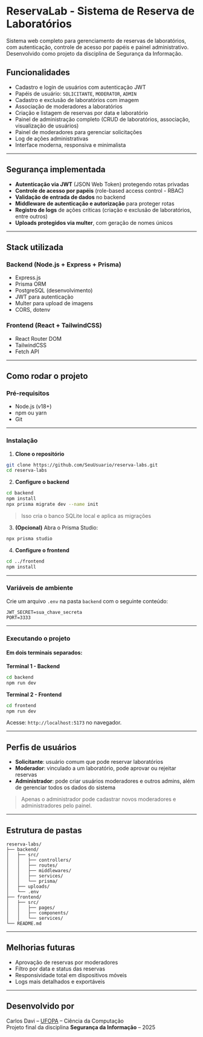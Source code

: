 # ReservaLab - Sistema de Reserva de Laboratórios

Sistema web completo para gerenciamento de reservas de laboratórios, com autenticação, controle de acesso por papéis e painel administrativo. Desenvolvido como projeto da disciplina de Segurança da Informação.

## Funcionalidades

- Cadastro e login de usuários com autenticação JWT
- Papéis de usuário: `SOLICITANTE`, `MODERATOR`, `ADMIN`
- Cadastro e exclusão de laboratórios com imagem
- Associação de moderadores a laboratórios
- Criação e listagem de reservas por data e laboratório
- Painel de administração completo (CRUD de laboratórios, associação, visualização de usuários)
- Painel de moderadores para gerenciar solicitações
- Log de ações administrativas
- Interface moderna, responsiva e minimalista

---

## Segurança implementada

- **Autenticação via JWT** (JSON Web Token) protegendo rotas privadas
- **Controle de acesso por papéis** (role-based access control - RBAC)
- **Validação de entrada de dados** no backend
- **Middleware de autenticação e autorização** para proteger rotas
- **Registro de logs** de ações críticas (criação e exclusão de laboratórios, entre outros)
- **Uploads protegidos via multer**, com geração de nomes únicos

---

## Stack utilizada

### Backend (Node.js + Express + Prisma)
- Express.js
- Prisma ORM
- PostgreSQL (desenvolvimento)
- JWT para autenticação
- Multer para upload de imagens
- CORS, dotenv

### Frontend (React + TailwindCSS)
- React Router DOM
- TailwindCSS
- Fetch API

---

## Como rodar o projeto

### Pré-requisitos

- Node.js (v18+)
- npm ou yarn
- Git

---

### Instalação

1. **Clone o repositório**

```bash
git clone https://github.com/SeuUsuario/reserva-labs.git
cd reserva-labs
```

2. **Configure o backend**

```bash
cd backend
npm install
npx prisma migrate dev --name init
```

> Isso cria o banco SQLite local e aplica as migrações

3. **(Opcional)** Abra o Prisma Studio:

```bash
npx prisma studio
```

4. **Configure o frontend**

```bash
cd ../frontend
npm install
```

---

### Variáveis de ambiente

Crie um arquivo `.env` na pasta `backend` com o seguinte conteúdo:

```
JWT_SECRET=sua_chave_secreta
PORT=3333
```

---

### Executando o projeto

#### Em dois terminais separados:

**Terminal 1 - Backend**
```bash
cd backend
npm run dev
```

**Terminal 2 - Frontend**
```bash
cd frontend
npm run dev
```

Acesse: `http://localhost:5173` no navegador.

---

## Perfis de usuários

- **Solicitante**: usuário comum que pode reservar laboratórios
- **Moderador**: vinculado a um laboratório, pode aprovar ou rejeitar reservas
- **Administrador**: pode criar usuários moderadores e outros admins, além de gerenciar todos os dados do sistema

> Apenas o administrador pode cadastrar novos moderadores e administradores pelo painel.

---

## Estrutura de pastas

```
reserva-labs/
├── backend/
│   ├── src/
│   │   ├── controllers/
│   │   ├── routes/
│   │   ├── middlewares/
│   │   ├── services/
│   │   └── prisma/
│   ├── uploads/
│   └── .env
├── frontend/
│   ├── src/
│   │   ├── pages/
│   │   ├── components/
│   │   └── services/
└── README.md
```

---

## Melhorias futuras

- Aprovação de reservas por moderadores
- Filtro por data e status das reservas
- Responsividade total em dispositivos móveis
- Logs mais detalhados e exportáveis

---

## Desenvolvido por

Carlos Davi – [UFOPA](https://www.ufopa.edu.br) – Ciência da Computação  
Projeto final da disciplina **Segurança da Informação** – 2025